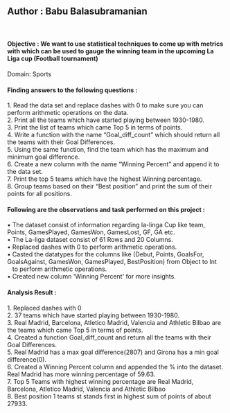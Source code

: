 <h2>Author : Babu Balasubramanian</h2> <br>
<h4>Objective : We want to use statistical techniques to come up with metrics with which can be used to gauge the winning team in the upcoming La Liga cup (Football tournament)</h4>
Domain: Sports<br>
<h4>Finding answers to the following questions : </h4>
1. Read the data set and replace dashes with 0 to make sure you can perform arithmetic operations on the data.<br>
2. Print all the teams which have started playing between 1930-1980.<br>
3. Print the list of teams which came Top 5 in terms of points.<br>
4. Write a function with the name “Goal_diff_count” which should return all the teams with their Goal Differences.<br>
5. Using the same function, find the team which has the maximum and minimum goal difference.<br>
6. Create a new column with the name “Winning Percent” and append it to the data set.<br>
7. Print the top 5 teams which have the highest Winning percentage.<br>
8. Group teams based on their “Best position” and print the sum of their points for all positions.<br>

<h4>Following are the observations and task performed on this project : </h4>
•	The dataset consist of information regarding la-linga Cup like team, Points, GamesPlayed, GamesWon, GamesLost, GF, GA etc.<br>
•	The La-liga dataset consist of 61 Rows and 20 Columns.<br>
•	Replaced dashes with 0 to perform arithmetic operations.<br>
•	Casted the datatypes for the columns like (Debut, Points, GoalsFor, GoalsAgainst, GamesWon, GamesPlayed, BestPosition) from Object to Int &nbsp;&nbsp;&nbsp;to 
  perform arithmetic operations.<br>
•	Created new column 'Winning Percent' for more insights.

<h4>Analysis Result : </h4>
1. Replaced dashes with 0 <br>
2. 37 teams which have started playing between 1930-1980.<br>
3. Real Madrid, Barcelona, Atletico Madrid, Valencia and Athletic Bilbao are the teams which came Top 5 in terms of points.<br>
4. Created a function Goal_diff_count and return all the teams with their Goal Differences.<br>
5. Real Madrid has a max goal difference(2807) and Girona has a min goal difference(0).<br>
6. Created a Winning Percent column and appended the % into the dataset. Real Madrid has more winning percentage of 59.63.<br>
7. Top 5 Teams with highest winning percentage are Real Madrid, Barcelona, Atletico Madrid, Valencia and Athletic Bilbao<br>
8. Best position 1 teams st stands first in highest sum of points of about 27933.<br>

